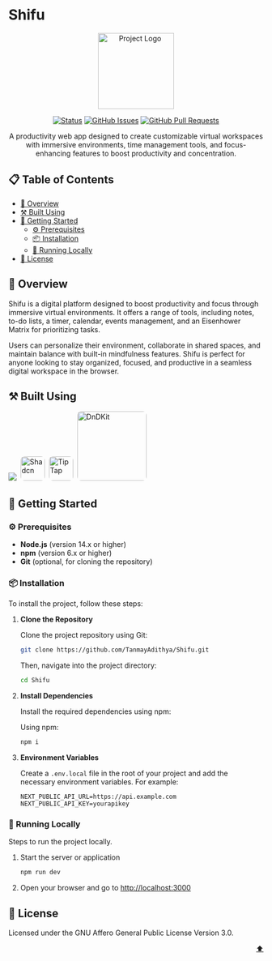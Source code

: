 # Shifu

<p align="center">
  <a href="https://github.com/TanmayAdithya/Shifu" target="_blank" rel="noopener noreferrer">
     <img width="150" src="https://i.postimg.cc/cJrd25dT/Shifu-Logo-1-modified.png" alt="Project Logo">
  </a>
</p>

<div align="center">

[![Status](https://img.shields.io/badge/status-active-success.svg)]()
[![GitHub Issues](https://img.shields.io/github/issues/TanmayAdithya/Shifu.svg)](https://github.com/TanmayAdithya/Shifu/issues)
[![GitHub Pull Requests](https://img.shields.io/github/issues-pr/TanmayAdithya/Shifu)](https://github.com/TanmayAdithya/Shifu/pulls)

</div>

<p align="center">A productivity web app designed to create customizable virtual workspaces with immersive environments, time management tools, and focus-enhancing features to boost productivity and concentration.</p>

## 📋 Table of Contents

- [🌟 Overview](#-overview)
- [⚒️ Built Using](#️-built-using)
- [🚀 Getting Started](#-getting-started)
  - [⚙️ Prerequisites](#️-prerequisites)
  - [📦 Installation](#-installation)
  - [🏃 Running Locally](#-running-locally)
- [📄 License](#-license)

## 🌟 Overview

Shifu is a digital platform designed to boost productivity and focus through immersive virtual environments. It offers a range of tools, including notes, to-do lists, a timer, calendar, events management, and an Eisenhower Matrix for prioritizing tasks.

Users can personalize their environment, collaborate in shared spaces, and maintain balance with built-in mindfulness features. Shifu is perfect for anyone looking to stay organized, focused, and productive in a seamless digital workspace in the browser.

## ⚒️ Built Using

<div>
    <img src="https://skillicons.dev/icons?i=ts,next,tailwind,redux,mongo" />
    <img href="https://ui.shadcn.com/" width="48" style="border: 0; border-radius: 8px; margin-left: 4px" src="https://i.postimg.cc/yxcWQsB6/shadcn-modified-1.png" alt="Shadcn" />
    <img href='https://tiptap.dev/' width="48" style="border: 0; border-radius: 8px; margin-left: 4px" src="https://i.postimg.cc/4N2jLtLd/tiptap-modified-1.png" alt="TipTap" />
    <img href='https://tiptap.dev/' width='137' style="border: 0; border-radius: 8px; margin-left: 4px" src="https://dndkit.com/dnd-kit-logo.svg" alt="DnDKit" />
</div>

## 🚀 Getting Started

### ⚙️ Prerequisites

- **Node.js** (version 14.x or higher)
- **npm** (version 6.x or higher)
- **Git** (optional, for cloning the repository)

### 📦 Installation

To install the project, follow these steps:

1. **Clone the Repository**

   Clone the project repository using Git:

   ```bash
   git clone https://github.com/TanmayAdithya/Shifu.git
   ```

   Then, navigate into the project directory:

   ```bash
   cd Shifu
   ```

2. **Install Dependencies**

   Install the required dependencies using npm:

   Using npm:

   ```bash
   npm i
   ```

3. **Environment Variables**

   Create a `.env.local` file in the root of your project and add the necessary environment variables. For example:

   ```
   NEXT_PUBLIC_API_URL=https://api.example.com
   NEXT_PUBLIC_API_KEY=yourapikey
   ```

### 🏃 Running Locally

Steps to run the project locally.

1. Start the server or application

   ```bash
   npm run dev
   ```

2. Open your browser and go to [http://localhost:3000](http://localhost:3000)

## 📄 License

Licensed under the GNU Affero General Public License Version 3.0.

<p align="right"><a href="#top">⬆️</a></p>
